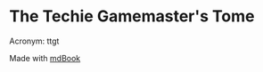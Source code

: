 # The Techie Gamemaster's Tome

Acronym: ttgt

Made with [mdBook](https://github.com/rust-lang/mdBook)